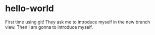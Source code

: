 # hello-world
First time using git!
They ask me to introduce myself in the new branch view. Then I am gonna to introduce myself.
